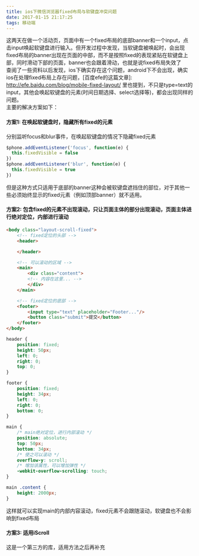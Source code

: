 ```yaml
---
title: ios下微信浏览器fixed布局与软键盘冲突问题
date: 2017-01-15 21:17:25
tags: 移动端
---
```


这两天在做一个活动页，页面中有一个fixed布局的底部banner和一个input，点击input唤起软键盘进行输入。但开发过程中发现，当软键盘被唤起时，会出现fixed布局的banner出现在页面的中部，而不是按照fixed的表现紧贴在软键盘上部，同时滑动下部的页面，banner也会跟着滑动，也就是说fixed布局失效了      
查阅了一些资料以后发现，ios下确实存在这个问题，android下不会出现，确实ios在处理fixed布局上存在问题，[百度efe的这篇文章]: http://efe.baidu.com/blog/mobile-fixed-layout/ 里也提到，不只是type=text的input，其他会唤起软键盘的元素(时间日期选择、select选择等)，都会出现同样的问题。   
主要的解决方案如下：    
#### 方案1: 在唤起软键盘时，隐藏所有fixed的元素    
分别监听focus和blur事件，在唤起软键盘的情况下隐藏fixed元素  

<!-- more -->

```javascript
$phone.addEventListener('focus', function(e) {
  this.fixedVisible = false
})
$phone.addEventListener('blur', function(e) {
  this.fixedVisible = true
})
```
但是这种方式只适用于底部的banner这种会被软键盘遮挡住的部位，对于其他一些必须始终显示的fixed元素（例如顶部banner）就不适用。    
#### 方案2: 包含fixed的元素不出现滚动，只让页面主体的部分出现滚动，页面主体进行绝对定位，内部进行滚动
```html
<body class="layout-scroll-fixed">
    <!-- fixed定位的头部 -->
    <header>

    </header>

    <!-- 可以滚动的区域 -->
    <main>
        <div class="content">
        <!-- 内容在这里... -->
        </div>
    </main>

    <!-- fixed定位的底部 -->
    <footer>
        <input type="text" placeholder="Footer..."/>
        <button class="submit">提交</button>
    </footer>
</body>
```
```css
header {
    position: fixed;
    height: 50px;
    left: 0;
    right: 0;
    top: 0;
}

footer {
    position: fixed;
    height: 34px;
    left: 0;
    right: 0;
    bottom: 0;
}

main {
    /* main绝对定位，进行内部滚动 */
    position: absolute;
    top: 50px;
    bottom: 34px;
    /* 使之可以滚动 */
    overflow-y: scroll;
    /* 增加该属性，可以增加弹性 */
    -webkit-overflow-scrolling: touch;
}

main .content {
    height: 2000px;
}
```
这样就可以实现main的内部内容滚动，fixed元素不会跟随滚动，软键盘也不会影响到fixed布局    
#### 方案3: 适用iScroll
这是一个第三方的库，适用方法之后再补充
